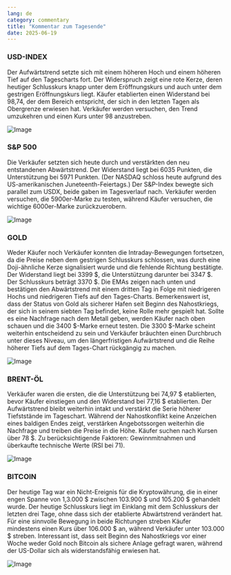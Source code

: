 ```yaml
---
lang: de
category: commentary
title: "Kommentar zum Tagesende"
date: 2025-06-19
---
```


### USD-INDEX

Der Aufwärtstrend setzte sich mit einem höheren Hoch und einem höheren Tief auf den Tagescharts fort. Der Widerspruch zeigt eine rote Kerze, deren heutiger Schlusskurs knapp unter dem Eröffnungskurs und auch unter dem gestrigen Eröffnungskurs liegt. Käufer etablierten einen Widerstand bei 98,74, der dem Bereich entspricht, der sich in den letzten Tagen als Obergrenze erwiesen hat. Verkäufer werden versuchen, den Trend umzukehren und einen Kurs unter 98 anzustreben.

![Image](https://markleighedu.github.io/img/Jun-2025/19-Jun-2025/usdindex.jpg)

### S&P 500

Die Verkäufer setzten sich heute durch und verstärkten den neu entstandenen Abwärtstrend. Der Widerstand liegt bei 6035 Punkten, die Unterstützung bei 5971 Punkten. (Der NASDAQ schloss heute aufgrund des US-amerikanischen Juneteenth-Feiertags.) Der S&P-Index bewegte sich parallel zum USDX, beide gaben im Tagesverlauf nach. Verkäufer werden versuchen, die 5900er-Marke zu testen, während Käufer versuchen, die wichtige 6000er-Marke zurückzuerobern.

![Image](https://markleighedu.github.io/img/Jun-2025/19-Jun-2025/sp500.jpg)

### GOLD

Weder Käufer noch Verkäufer konnten die Intraday-Bewegungen fortsetzen, da die Preise neben dem gestrigen Schlusskurs schlossen, was durch eine Doji-ähnliche Kerze signalisiert wurde und die fehlende Richtung bestätigte. Der Widerstand liegt bei 3399 $, die Unterstützung darunter bei 3347 $. Der Schlusskurs beträgt 3370 $. Die EMAs zeigen nach unten und bestätigen den Abwärtstrend mit einem dritten Tag in Folge mit niedrigeren Hochs und niedrigeren Tiefs auf den Tages-Charts. Bemerkenswert ist, dass der Status von Gold als sicherer Hafen seit Beginn des Nahostkriegs, der sich in seinem siebten Tag befindet, keine Rolle mehr gespielt hat. Sollte es eine Nachfrage nach dem Metall geben, werden Käufer nach oben schauen und die 3400 $-Marke erneut testen. Die 3300 $-Marke scheint weiterhin entscheidend zu sein und Verkäufer bräuchten einen Durchbruch unter dieses Niveau, um den längerfristigen Aufwärtstrend und die Reihe höherer Tiefs auf dem Tages-Chart rückgängig zu machen.

![Image](https://markleighedu.github.io/img/Jun-2025/19-Jun-2025/gold.jpg)

### BRENT-ÖL

Verkäufer waren die ersten, die die Unterstützung bei 74,97 $ etablierten, bevor Käufer einstiegen und den Widerstand bei 77,16 $ etablierten. Der Aufwärtstrend bleibt weiterhin intakt und verstärkt die Serie höherer Tiefststände im Tageschart. Während der Nahostkonflikt keine Anzeichen eines baldigen Endes zeigt, verstärken Angebotssorgen weiterhin die Nachfrage und treiben die Preise in die Höhe. Käufer suchen nach Kursen über 78 $. Zu berücksichtigende Faktoren: Gewinnmitnahmen und überkaufte technische Werte (RSI bei 71).

![Image](https://markleighedu.github.io/img/Jun-2025/19-Jun-2025/brentoil.jpg)

### BITCOIN

Der heutige Tag war ein Nicht-Ereignis für die Kryptowährung, die in einer engen Spanne von 1,3.000 $ zwischen 103.900 $ und 105.200 $ gehandelt wurde. Der heutige Schlusskurs liegt im Einklang mit dem Schlusskurs der letzten drei Tage, ohne dass sich der etablierte Abwärtstrend verändert hat. Für eine sinnvolle Bewegung in beide Richtungen streben Käufer mindestens einen Kurs über 106.000 $ an, während Verkäufer unter 103.000 $ streben. Interessant ist, dass seit Beginn des Nahostkriegs vor einer Woche weder Gold noch Bitcoin als sichere Anlage gefragt waren, während der US-Dollar sich als widerstandsfähig erwiesen hat.

![Image](https://markleighedu.github.io/img/Jun-2025/19-Jun-2025/bitcoin.jpg)

